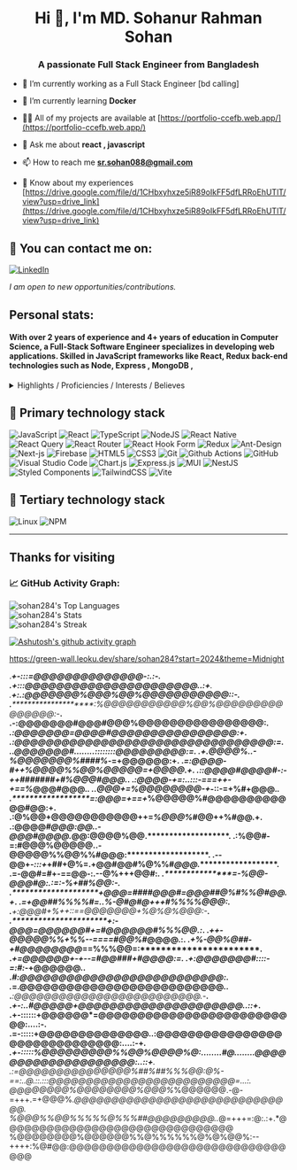 <h1 align="center">Hi 👋, I'm MD. Sohanur Rahman Sohan</h1>                                                                                                                                                                                                                                                
<h3 align="center">A passionate Full Stack Engineer from Bangladesh</h3>                                                                                        

- 🔭 I’m currently working as a Full Stack Engineer [bd calling]

- 🌱 I’m currently learning **Docker**

- 👨‍💻 All of my projects are available at [https://portfolio-ccefb.web.app/](https://portfolio-ccefb.web.app/)

- 💬 Ask me about **react , javascript**

- 📫 How to reach me **sr.sohan088@gmail.com**

- 📄 Know about my experiences [https://drive.google.com/file/d/1CHbxyhxze5iR89oIkFF5dfLRRoEhUTlT/view?usp=drive_link](https://drive.google.com/file/d/1CHbxyhxze5iR89oIkFF5dfLRRoEhUTlT/view?usp=drive_link)
## 📧 You can contact me on:

[![LinkedIn](https://img.shields.io/badge/LinkedIn-%230077B5.svg?&style=for-the-badge&logo=linkedin&logoColor=white)](https://www.linkedin.com/in/sr-sohan-1621a0199/)

_I am open to new opportunities/contributions._


## Personal stats:

#### With over 2 years of experience and 4+ years of education in Computer Science, a  Full-Stack Software Engineer specializes in developing web applications. Skilled in JavaScript frameworks like React, Redux back-end technologies such as Node, Express , MongoDB ,

<details>
  <summary>Highlights / Proficiencies / Interests / Believes</summary>

Highlights:

- ⭐ 2+ years of professional experience in full Stack development
- ⭐ Try to use full of my efficiency in fulfilling deadline
- ⭐ Willing to accept responsibility and perform accordingly
- ⭐ Adaptability to new and challenging situation
- ⭐ Try to remain positive in any situation
- ⭐ Always try to be punctual & honest
- ⭐ Feel comfort to work in teams
- ⭐ Can work independently or within a minimum supervision
- ⭐ Posses’ creativity and analytical ability enough to solve various problems.
- ⭐ Equipped with strong psychological mark up necessary to work under pressure

Proficiencies:

- 📚 JavaScript, TypeScript, Node.js with Serverless and Containers and Microservices architecture
- 📚 React.js  + Vercel
- 📚 MongoDB
- 📚 Azure
- 📚 HTML5/CSS3 
- 📚 Project Leadership

Interests:

- ✔️ Self-education and self-development: Continuously seek opportunities for personal growth, self-improvement, and acquiring new knowledge and skills to stay at the forefront of industry trends and advancements.
- ✔️ Family: Place great importance on nurturing and cherishing family bonds, fostering strong relationships, and maintaining a healthy work-life balance to support personal well-being and fulfillment.
- ✔️ Sport (gym, padel tennis, crossfit): Engage in physical activities such as gym workouts, padel tennis, and crossfit, recognizing the importance of maintaining an active and healthy lifestyle to enhance productivity, focus, and overall well-being.

Big believer in:

- 💡 Power of continuous learning and personal growth
- 💡 Importance of cultivating a positive mindset and embracing optimism
- 💡 Value of hard work and perseverance in achieving success
- 💡 Power of empathy and kindness in fostering meaningful connections and creating a harmonious society
- 💡 Importance of ethical behavior and integrity in all aspects of life

</details>

## 🥇 Primary technology stack

![JavaScript](https://img.shields.io/badge/javascript-%23323330.svg?style=for-the-badge&logo=javascript&logoColor=%23F7DF1E)
![React](https://img.shields.io/badge/react-%2320232a.svg?style=for-the-badge&logo=react&logoColor=%2361DAFB)
![TypeScript](https://img.shields.io/badge/-TypeScript-007ACC?style=for-the-badge&logo=typescript&logoColor=white)
![NodeJS](https://img.shields.io/badge/node.js-6DA55F?style=for-the-badge&logo=node.js&logoColor=white)
![React Native](https://img.shields.io/badge/react_native-%2320232a.svg?style=for-the-badge&logo=react&logoColor=%2361DAFB)
![React Query](https://img.shields.io/badge/-React%20Query-FF4154?style=for-the-badge&logo=react%20query&logoColor=white)
![React Router](https://img.shields.io/badge/React_Router-CA4245?style=for-the-badge&logo=react-router&logoColor=white)
![React Hook Form](https://img.shields.io/badge/React%20Hook%20Form-%23EC5990.svg?style=for-the-badge&logo=reacthookform&logoColor=white)
![Redux](https://img.shields.io/badge/redux-%23593d88.svg?style=for-the-badge&logo=redux&logoColor=white)
![Ant-Design](https://img.shields.io/badge/-AntDesign-%230170FE?style=for-the-badge&logo=ant-design&logoColor=white)
![Next-js](https://img.shields.io/badge/Next-black?style=for-the-badge&logo=next.js&logoColor=white)
![Firebase](https://img.shields.io/badge/firebase-%23039BE5.svg?style=for-the-badge&logo=firebase)
![HTML5](https://img.shields.io/badge/-HTML5-E34F26?style=for-the-badge&logo=html5&logoColor=white)
![CSS3](https://img.shields.io/badge/css3-%231572B6.svg?style=for-the-badge&logo=css3&logoColor=white)
![Git](https://img.shields.io/badge/-Git-F05032?style=for-the-badge&logo=git&logoColor=white)
![Github Actions](https://img.shields.io/badge/-Github_Actions-2088FF?style=for-the-badge&logo=github-actions&logoColor=white)
![GitHub](https://img.shields.io/badge/github-%23121011.svg?style=for-the-badge&logo=github&logoColor=white)
![Visual Studio Code](https://img.shields.io/badge/Visual%20Studio%20Code-0078d7.svg?style=for-the-badge&logo=visual-studio-code&logoColor=white)
![Chart.js](https://img.shields.io/badge/chart.js-F5788D.svg?style=for-the-badge&logo=chart.js&logoColor=white)
![Express.js](https://img.shields.io/badge/express.js-%23404d59.svg?style=for-the-badge&logo=express&logoColor=%2361DAFB)
![MUI](https://img.shields.io/badge/MUI-%230081CB.svg?style=for-the-badge&logo=mui&logoColor=white)
![NestJS](https://img.shields.io/badge/nestjs-%23E0234E.svg?style=for-the-badge&logo=nestjs&logoColor=white)
![Styled Components](https://img.shields.io/badge/styled--components-DB7093?style=for-the-badge&logo=styled-components&logoColor=white)
![TailwindCSS](https://img.shields.io/badge/tailwindcss-%2338B2AC.svg?style=for-the-badge&logo=tailwind-css&logoColor=white)
![Vite](https://img.shields.io/badge/vite-%23646CFF.svg?style=for-the-badge&logo=vite&logoColor=white)


## 🥉 Tertiary technology stack

![Linux](https://img.shields.io/badge/Linux-FCC624?style=for-the-badge&logo=linux&logoColor=black)
![NPM](https://img.shields.io/badge/NPM-%23CB3837.svg?style=for-the-badge&logo=npm&logoColor=white)

---


## Thanks for visiting

<p align="center"> 


<!--   GitHub stats graph -->

### 📈 GitHub Activity Graph:



![sohan284's Top Languages](https://github-readme-stats.vercel.app/api/top-langs/?username=sohan284&theme=merko&show_icons=true&hide_border=false&layout=compact)
<br/>
![sohan284's Stats](https://github-readme-stats.vercel.app/api?username=sohan284&theme=merko&show_icons=true&hide_border=false&count_private=true)
<br/>
![sohan284's Streak](https://github-readme-streak-stats.herokuapp.com/?user=sohan284&theme=merko&hide_border=false)


<!--   green snake -->
[![Ashutosh's github activity graph](https://github-readme-activity-graph.vercel.app/graph?username=sohan284&bg_color=00313d&color=ffffff&line=4c9e5d&point=ca4444&area=true&hide_border=true)](https://github.com/ashutosh00710/github-readme-activity-graph)

https://green-wall.leoku.dev/share/sohan284?start=2024&theme=Midnight

.***************************+-:::=@@@@@@@@@@@@@@-:.:-************************.
.*************************+:::@@@@@@@@@@@@@@@@@@@@@@..:+*********************.
.***********************+:.:@@@@@@@%@@@%@@%@@@@@@@@@@@::-********************.
.***********************:%@@@@@@@@@@@%@@%@@@@@@@@@@@@@@@:-*******************.
.**********************-:@@@@@@@#@@@#@@@%@@@@@@@@@@@@@@@@:*******************.
.**********************:@@@@@@@=@@@***@*#@@@@@@@@@@@@@@@@:+******************.
.**********************:@@@@@@@@@@@@@@@@@@@@@@@@@@@@@@@@@:=******************.
.**********************.@@@@@@@#........::::::::@@@@@@@@@:=******************.
.*********************+.@@@@%..-*%@@@@@@@%####%*-=+@@@@@@:+******************.
.*********************=:@@@@-***#++%@@@@%%@@%@@@@@*=+@@@@.+******************.
.*********************::@@@@#@@@@#-:-++#######*+#%@@@#@@@.*******************.
.*********************:@@@@-+=:..:::-==**=++-+==%*@@@#@@@.*******************.
.*********************.@@@+=%@@@@@@@@*-**+*-::-=+**%#+@@@.*******************.
.********************=:@@@=**+==+*%@@@@@%#@@@@@@@@@@@@#@@:+******************.
.********************:@%@@+@@@@@@@@@@@++=*%@@@%*#@@++%#@@.+******************.
.********************:@@@@*#@@@:@@..-@@@#@@@@.*@@:@@@@%@@.*******************.
.********************:%@@#-=:#@@@%@@@@@..-@@@@@%%@@%%#@@@:*******************.
.********************--@@+-*:::+*+##+@%=.+@@#@@#%@%%#*@@@.*******************.
.********************=-@@#=**#+-=**=@@-:.--@%++******+@@#:*******************.
.********************=-%@@-@@@#*****@:.:=:-*%*+*##%***@@:-*******************.
.********************+*@@@=##****##@*@@#=*@@@##@%#%%@#@@.+*******************.
.*********************=+@@#*#%%%%#=..%-@#@#@+++*#%%%%@@@:********************.
.*********************+:@@@#+*%++::==@@@@@@@*+%@*%@%@@@:-********************.
.**********************+:-@@@**=@@@@@@#+=#@@@@@@#%%%@@.:*********************.
.**********************++-@@@@@%%*+%%--====#@@%#*@@@@.:**********************.
.**********************+%-@@%@*##-+#@@@@@@@@*==%%%@@=:***********************.
.**********************+=*@@@@@@+-+-*-=#@@##*#+#@@@@:=***********************.
.***********************+:@@@@@@@#::::-=:#:*-+@@@@@@.************************.
.***********************#:@@@@@@@@@@@@@@@@@@@@@@@@@@:************************.
.***********************=.@@@@@@@@@@@@@@@@@@@@@@@@@@.************************.
.***********************:@@@**@@@@@@@@@@@@@@@@@@@@@@.-***********************.
.*******************+-:..#@@@@@+@@@@@@@@@@@@@@@@@@@@@..::+*******************.
.************+-::::::+@@@@@@*=@@@@@@@@@@@@@@@@@@@@@@@@@@:....:-**************.
.******=-:::::+@@@@@@@@@@@@@@..:@@@@@@@@@@@@@@@@@@@@@@@@@@@@@@:....:-+*******.
.+-:::::%@@@@@@@@@%%@@%@@@@%@:........#@........@@@@@@@@@@@@@@@@@@@@:..::+***.
.:=@@@@@@@@@@@@@@@%#*#%##%%%@@:@%-==:..@.::.:::@@@@@@@@@@@@@@@@@@@@@@@@@=...:.
@@@@@@@@%@@@@@@@@%@@@%*%@@@@@@.-@-=+++.=+@@@%*.@@@@@@@@@@@@@@@@@@@@@@@@@@@@@@.
*%@@@%%@@%%%%%@%%%#*#@@@@@@@@@..*@=+++=:@:.:+.*@@@@@@@@@@@@@@@@@@@@@@@@@@@@@@@
%@@@@@@@@%@@@@@@%%@%%%%%%@%@%@@%:--++++:%@#@@:@@@@@@@@@@@@@@@@@@@@@@@@@@@@@@@@
                                                                                                                  

